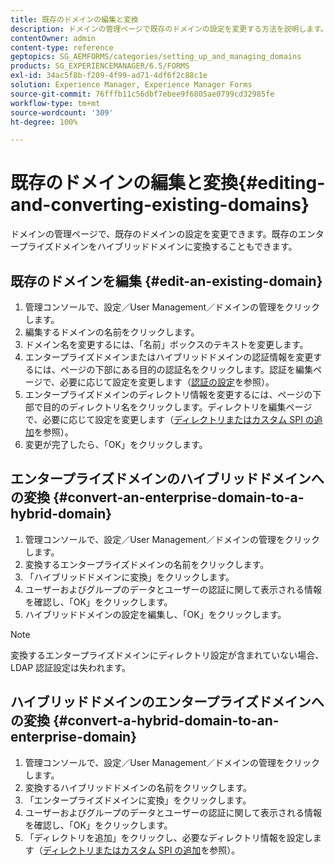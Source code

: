 ```yaml
---
title: 既存のドメインの編集と変換
description: ドメインの管理ページで既存のドメインの設定を変更する方法を説明します。既存のエンタープライズドメインをハイブリッドドメインに（またはその逆に）変換します。
contentOwner: admin
content-type: reference
geptopics: SG_AEMFORMS/categories/setting_up_and_managing_domains
products: SG_EXPERIENCEMANAGER/6.5/FORMS
exl-id: 34ac5f8b-f209-4f99-ad71-4df6f2c88c1e
solution: Experience Manager, Experience Manager Forms
source-git-commit: 76fffb11c56dbf7ebee9f6805ae0799cd32985fe
workflow-type: tm+mt
source-wordcount: '309'
ht-degree: 100%

---
```


# 既存のドメインの編集と変換{#editing-and-converting-existing-domains}

ドメインの管理ページで、既存のドメインの設定を変更できます。既存のエンタープライズドメインをハイブリッドドメインに変換することもできます。

## 既存のドメインを編集 {#edit-an-existing-domain}

1. 管理コンソールで、設定／User Management／ドメインの管理をクリックします。
1. 編集するドメインの名前をクリックします。
1. ドメイン名を変更するには、「名前」ボックスのテキストを変更します。
1. エンタープライズドメインまたはハイブリッドドメインの認証情報を変更するには、ページの下部にある目的の認証名をクリックします。認証を編集ページで、必要に応じて設定を変更します（[認証の設定](/help/forms/using/admin-help/configuring-authentication-providers.md#authentication-settings)を参照）。
1. エンタープライズドメインのディレクトリ情報を変更するには、ページの下部で目的のディレクトリ名をクリックします。ディレクトリを編集ページで、必要に応じて設定を変更します（[ディレクトリまたはカスタム SPI の追加](/help/forms/using/admin-help/configuring-directories.md#adding-directories-or-custom-spis)を参照）。
1. 変更が完了したら、「OK」をクリックします。

## エンタープライズドメインのハイブリッドドメインへの変換 {#convert-an-enterprise-domain-to-a-hybrid-domain}

1. 管理コンソールで、設定／User Management／ドメインの管理をクリックします。
1. 変換するエンタープライズドメインの名前をクリックします。
1. 「ハイブリッドドメインに変換」をクリックします。
1. ユーザーおよびグループのデータとユーザーの認証に関して表示される情報を確認し、「OK」をクリックします。
1. ハイブリッドドメインの設定を編集し、「OK」をクリックします。

>[!NOTE]
>
>変換するエンタープライズドメインにディレクトリ設定が含まれていない場合、LDAP 認証設定は失われます。

## ハイブリッドドメインのエンタープライズドメインへの変換 {#convert-a-hybrid-domain-to-an-enterprise-domain}

1. 管理コンソールで、設定／User Management／ドメインの管理をクリックします。
1. 変換するハイブリッドドメインの名前をクリックします。
1. 「エンタープライズドメインに変換」をクリックします。
1. ユーザーおよびグループのデータとユーザーの認証に関して表示される情報を確認し、「OK」をクリックします。
1. 「ディレクトリを追加」をクリックし、必要なディレクトリ情報を設定します（[ディレクトリまたはカスタム SPI の追加](/help/forms/using/admin-help/configuring-directories.md#adding-directories-or-custom-spis)を参照）。
